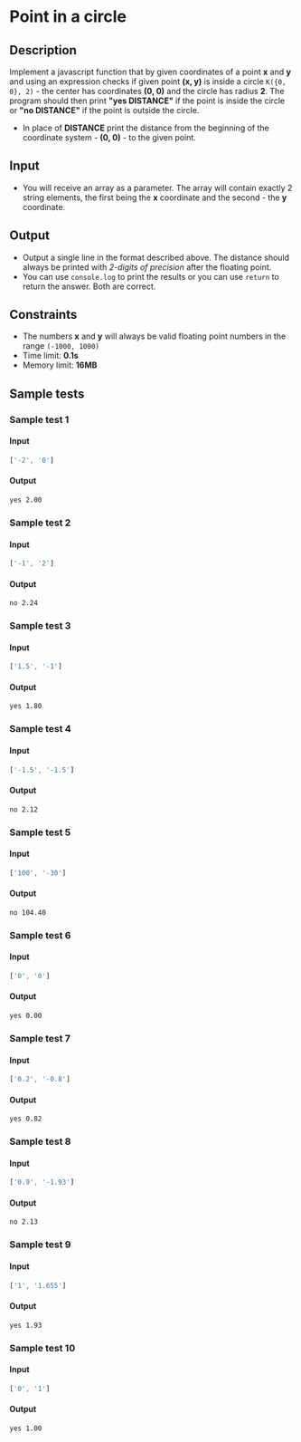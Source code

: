 # Point in a circle

## Description
Implement a javascript function that by given coordinates of a point **x** and **y** 
and using an expression checks if given point **(x,  y)** is inside a circle `K({0, 0}, 2)` - the center has coordinates **(0, 0)** and the circle has radius **2**. 
The program should then print **"yes DISTANCE"** if the point is inside the circle or **"no DISTANCE"** if the point is outside the circle.
  - In place of **DISTANCE** print the distance from the beginning of the coordinate system - **(0, 0)** - to the given point.

## Input
- You will receive an array as a parameter. The array will contain exactly 2 string elements, the first being the **x** coordinate and the second - the **y** coordinate.

## Output
- Output a single line in the format described above. The distance should always be printed with _2-digits of precision_ after the floating point.
- You can use `console.log` to print the results or you can use `return` to return the answer. Both are correct.

## Constraints
- The numbers **x** and **y** will always be valid floating point numbers in the range `(-1000, 1000)`
- Time limit: **0.1s**
- Memory limit: **16MB**

## Sample tests

### Sample test 1

#### Input
```js
['-2', '0']
```

#### Output
```
yes 2.00
```

### Sample test 2

#### Input
```js
['-1', '2']
```

#### Output
```
no 2.24
```

### Sample test 3

#### Input
```js
['1.5', '-1']
```

#### Output
```
yes 1.80
```

### Sample test 4

#### Input
```js
['-1.5', '-1.5']
```

#### Output
```
no 2.12
```

### Sample test 5

#### Input
```js
['100', '-30']
```

#### Output
```
no 104.40
```

### Sample test 6

#### Input
```js
['0', '0']
```

#### Output
```
yes 0.00
```

### Sample test 7

#### Input
```js
['0.2', '-0.8']
```

#### Output
```
yes 0.82
```

### Sample test 8

#### Input
```js
['0.9', '-1.93']
```

#### Output
```
no 2.13
```

### Sample test 9

#### Input
```js
['1', '1.655']
```

#### Output
```
yes 1.93
```

### Sample test 10

#### Input
```js
['0', '1']
```

#### Output
```
yes 1.00
```